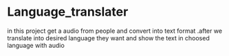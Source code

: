 # Language_translater
in this project get a audio from people and convert into text format .after we translate into desired language they want and show the text in choosed language with audio  
